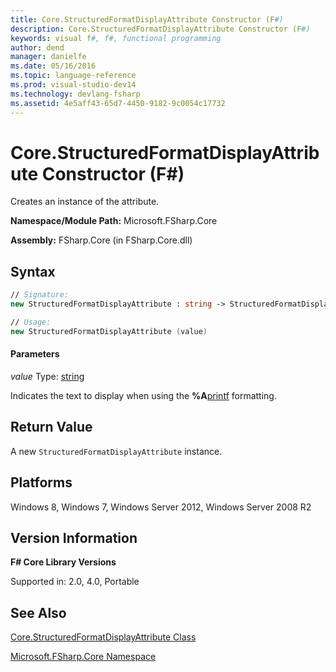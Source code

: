 ```yaml
---
title: Core.StructuredFormatDisplayAttribute Constructor (F#)
description: Core.StructuredFormatDisplayAttribute Constructor (F#)
keywords: visual f#, f#, functional programming
author: dend
manager: danielfe
ms.date: 05/16/2016
ms.topic: language-reference
ms.prod: visual-studio-dev14
ms.technology: devlang-fsharp
ms.assetid: 4e5aff43-65d7-4450-9182-9c0054c17732 
---
```


# Core.StructuredFormatDisplayAttribute Constructor (F#)

Creates an instance of the attribute.

**Namespace/Module Path:** Microsoft.FSharp.Core

**Assembly:** FSharp.Core (in FSharp.Core.dll)


## Syntax

```fsharp
// Signature:
new StructuredFormatDisplayAttribute : string -> StructuredFormatDisplayAttribute

// Usage:
new StructuredFormatDisplayAttribute (value)
```

#### Parameters
*value*
Type: [string](https://msdn.microsoft.com/library/12b97856-ec80-4f70-a018-afb0753f755a)


Indicates the text to display when using the **%A**[printf](https://msdn.microsoft.com/library/ea074733-6b5d-498c-ac88-7e4e0f8ded25) formatting.

## Return Value

A new `StructuredFormatDisplayAttribute` instance.

## Platforms
Windows 8, Windows 7, Windows Server 2012, Windows Server 2008 R2


## Version Information
**F# Core Library Versions**

Supported in: 2.0, 4.0, Portable

## See Also
[Core.StructuredFormatDisplayAttribute Class](Core.StructuredFormatDisplayAttribute-Class-%5BFSharp%5D.md)

[Microsoft.FSharp.Core Namespace](Microsoft.FSharp.Core-Namespace-%5BFSharp%5D.md)